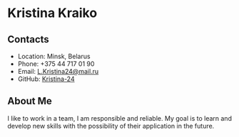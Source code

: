 # Kristina Kraiko

## Contacts
- Location: Minsk, Belarus
- Phone: +375 44 717 01 90
- Email: L.Kristina24@mail.ru
- GitHub: [Kristina-24](https://github.com/Kristina-24)

## About Me
I like to work in a team, I am responsible and reliable. My goal is to learn and develop new skills with the possibility of their application in the future.